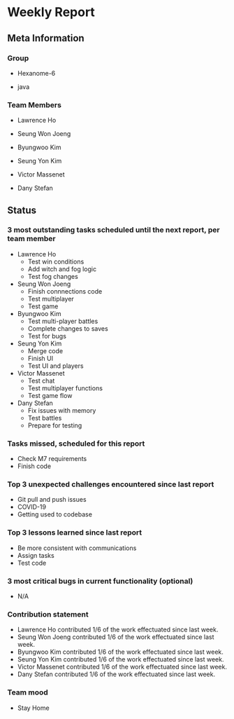 # Weekly Report

## Meta Information

### Group

- Hexanome-6

- java

### Team Members

- Lawrence Ho

- Seung Won Joeng

- Byungwoo Kim

- Seung Yon Kim

- Victor Massenet

- Dany Stefan

## Status

### 3 most outstanding tasks scheduled until the next report, per team member
  
- Lawrence Ho
  - Test win conditions
  - Add witch and fog logic
  - Test fog changes
- Seung Won Joeng
  - Finish connnections code
  - Test multiplayer
  - Test game 
- Byungwoo Kim
  - Test multi-player battles
  - Complete changes to saves
  - Test for bugs
- Seung Yon Kim
  - Merge code
  - Finish UI 
  - Test UI and players
- Victor Massenet
  - Test chat
  - Test multiplayer functions
  - Test game flow
- Dany Stefan
  - Fix issues with memory
  - Test battles
  - Prepare for testing
### Tasks missed, scheduled for this report
- Check M7 requirements
- Finish code


### Top 3 unexpected challenges encountered since last report

- Git pull and push issues
- COVID-19
- Getting used to codebase


### Top 3 lessons learned since last report

- Be more consistent with communications
- Assign tasks
- Test code


### 3 most critical bugs in current functionality (optional)

- N/A

### Contribution statement

- Lawrence Ho contributed 1/6 of the work effectuated since last week.
- Seung Won Joeng contributed 1/6 of the work effectuated since last week.
- Byungwoo Kim contributed 1/6 of the work effectuated since last week.
- Seung Yon Kim contributed 1/6 of the work effectuated since last week.
- Victor Massenet contributed 1/6 of the work effectuated since last week.
- Dany Stefan contributed 1/6 of the work effectuated since last week.

### Team mood
- Stay Home

